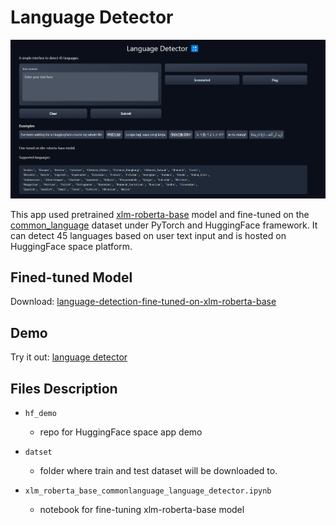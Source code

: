 # Language Detector

![app.png](./app.png)

This app used pretrained [xlm-roberta-base](https://huggingface.co/xlm-roberta-base) model and fine-tuned on the
[common_language](https://huggingface.co/datasets/common_language) dataset under PyTorch and HuggingFace framework. It can detect 45 languages based on user text input and is hosted on HuggingFace space platform.

## Fined-tuned Model

Download: [language-detection-fine-tuned-on-xlm-roberta-base](https://huggingface.co/ivanlau/language-detection-fine-tuned-on-xlm-roberta-base)

## Demo

Try it out: [language detector](https://huggingface.co/spaces/ivanlau/language-detection-xlm-roberta-base)

## Files Description

- `hf_demo`
  - repo for HuggingFace space app demo

- `datset`
  - folder where train and test dataset will be downloaded to.

- `xlm_roberta_base_commonlanguage_language_detector.ipynb`
  - notebook for fine-tuning xlm-roberta-base model
